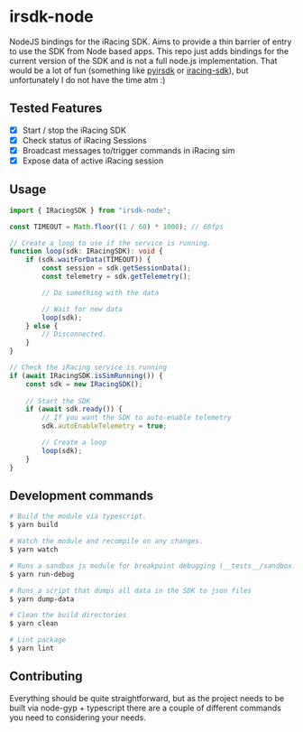 # irsdk-node

NodeJS bindings for the iRacing SDK. Aims to provide a thin barrier of entry to use the SDK from Node based apps. This repo just adds bindings for the current version of the SDK and is not a full node.js implementation. That would be a lot of fun (something like [pyirsdk](https://github.com/kutu/pyirsdk) or [iracing-sdk](https://github.com/quimcalpe/iracing-sdk)), but unfortunately I do not have the time atm :)

## Tested Features

- [X] Start / stop the iRacing SDK
- [X] Check status of iRacing Sessions
- [X] Broadcast messages to/trigger commands in iRacing sim
- [X] Expose data of active iRacing session

## Usage

```ts
import { IRacingSDK } from "irsdk-node";

const TIMEOUT = Math.floor((1 / 60) * 1000); // 60fps

// Create a loop to use if the service is running.
function loop(sdk: IRacingSDK): void {
    if (sdk.waitForData(TIMEOUT)) {
        const session = sdk.getSessionData();
        const telemetry = sdk.getTelemetry();

        // Do something with the data

        // Wait for new data
        loop(sdk);
    } else {
        // Disconnected.
    }
}

// Check the iRacing service is running
if (await IRacingSDK.isSimRunning()) {
    const sdk = new IRacingSDK();
    
    // Start the SDK
    if (await sdk.ready()) {
        // If you want the SDK to auto-enable telemetry
        sdk.autoEnableTelemetry = true;

        // Create a loop
        loop(sdk);
    }
}
```

## Development commands

```sh
# Build the module via typescript.
$ yarn build

# Watch the module and recompile on any changes.
$ yarn watch

# Runs a sandbox js module for breakpoint debugging (__tests__/sandbox.js)
$ yarn run-debug

# Runs a script that dumps all data in the SDK to json files
$ yarn dump-data

# Clean the build directories
$ yarn clean

# Lint package
$ yarn lint
```

## Contributing

Everything should be quite straightforward, but as the project needs to be built via node-gyp + typescript there are a couple of different commands you need to considering your needs.
